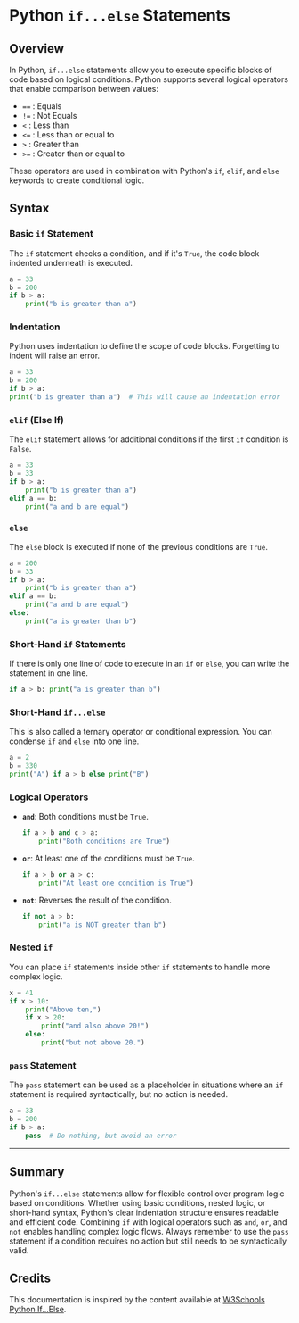 
# Python `if...else` Statements

## Overview

In Python, `if...else` statements allow you to execute specific blocks of code based on logical conditions. Python supports several logical operators that enable comparison between values:

- `==` : Equals
- `!=` : Not Equals
- `<`  : Less than
- `<=` : Less than or equal to
- `>`  : Greater than
- `>=` : Greater than or equal to

These operators are used in combination with Python's `if`, `elif`, and `else` keywords to create conditional logic.

## Syntax

### Basic `if` Statement
The `if` statement checks a condition, and if it's `True`, the code block indented underneath is executed.

```python
a = 33
b = 200
if b > a:
    print("b is greater than a")
```

### Indentation
Python uses indentation to define the scope of code blocks. Forgetting to indent will raise an error.

```python
a = 33
b = 200
if b > a:
print("b is greater than a")  # This will cause an indentation error
```

### `elif` (Else If)
The `elif` statement allows for additional conditions if the first `if` condition is `False`.

```python
a = 33
b = 33
if b > a:
    print("b is greater than a")
elif a == b:
    print("a and b are equal")
```

### `else`
The `else` block is executed if none of the previous conditions are `True`.

```python
a = 200
b = 33
if b > a:
    print("b is greater than a")
elif a == b:
    print("a and b are equal")
else:
    print("a is greater than b")
```

### Short-Hand `if` Statements
If there is only one line of code to execute in an `if` or `else`, you can write the statement in one line.

```python
if a > b: print("a is greater than b")
```

### Short-Hand `if...else`
This is also called a ternary operator or conditional expression. You can condense `if` and `else` into one line.

```python
a = 2
b = 330
print("A") if a > b else print("B")
```

### Logical Operators
- **`and`**: Both conditions must be `True`.
  
    ```python
    if a > b and c > a:
        print("Both conditions are True")
    ```

- **`or`**: At least one of the conditions must be `True`.

    ```python
    if a > b or a > c:
        print("At least one condition is True")
    ```

- **`not`**: Reverses the result of the condition.

    ```python
    if not a > b:
        print("a is NOT greater than b")
    ```

### Nested `if`
You can place `if` statements inside other `if` statements to handle more complex logic.

```python
x = 41
if x > 10:
    print("Above ten,")
    if x > 20:
        print("and also above 20!")
    else:
        print("but not above 20.")
```

### `pass` Statement
The `pass` statement can be used as a placeholder in situations where an `if` statement is required syntactically, but no action is needed.

```python
a = 33
b = 200
if b > a:
    pass  # Do nothing, but avoid an error
```

---

## Summary

Python's `if...else` statements allow for flexible control over program logic based on conditions. Whether using basic conditions, nested logic, or short-hand syntax, Python's clear indentation structure ensures readable and efficient code. Combining `if` with logical operators such as `and`, `or`, and `not` enables handling complex logic flows. Always remember to use the `pass` statement if a condition requires no action but still needs to be syntactically valid.

## Credits

This documentation is inspired by the content available at [W3Schools Python If...Else](https://www.w3schools.com/python/python_conditions.asp).

